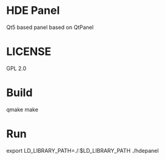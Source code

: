 # HDE Panel
Qt5 based panel based on QtPanel 


# LICENSE
GPL 2.0


# Build 
qmake
make

# Run
export LD_LIBRARY_PATH=./:$LD_LIBRARY_PATH
./hdepanel




